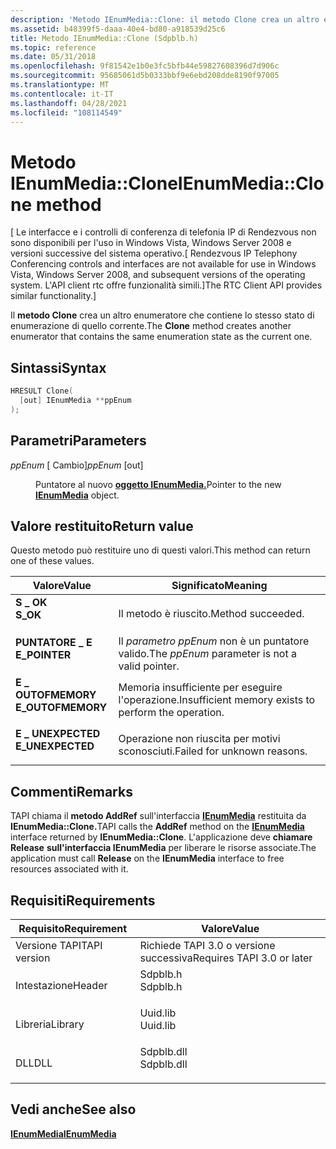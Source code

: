 ```yaml
---
description: 'Metodo IEnumMedia::Clone: il metodo Clone crea un altro enumeratore che contiene lo stesso stato di enumerazione di quello corrente.'
ms.assetid: b48399f5-daaa-40e4-bd80-a918539d25c6
title: Metodo IEnumMedia::Clone (Sdpblb.h)
ms.topic: reference
ms.date: 05/31/2018
ms.openlocfilehash: 9f81542e1b0e3fc5bfb44e59827608396d7d906c
ms.sourcegitcommit: 95685061d5b0333bbf9e6ebd208dde8190f97005
ms.translationtype: MT
ms.contentlocale: it-IT
ms.lasthandoff: 04/28/2021
ms.locfileid: "108114549"
---
```

# <a name="ienummediaclone-method"></a><span data-ttu-id="f2c48-103">Metodo IEnumMedia::Clone</span><span class="sxs-lookup"><span data-stu-id="f2c48-103">IEnumMedia::Clone method</span></span>

<span data-ttu-id="f2c48-104">\[ Le interfacce e i controlli di conferenza di telefonia IP di Rendezvous non sono disponibili per l'uso in Windows Vista, Windows Server 2008 e versioni successive del sistema operativo.</span><span class="sxs-lookup"><span data-stu-id="f2c48-104">\[ Rendezvous IP Telephony Conferencing controls and interfaces are not available for use in Windows Vista, Windows Server 2008, and subsequent versions of the operating system.</span></span> <span data-ttu-id="f2c48-105">L'API client rtc offre funzionalità simili.\]</span><span class="sxs-lookup"><span data-stu-id="f2c48-105">The RTC Client API provides similar functionality.\]</span></span>

<span data-ttu-id="f2c48-106">Il **metodo Clone** crea un altro enumeratore che contiene lo stesso stato di enumerazione di quello corrente.</span><span class="sxs-lookup"><span data-stu-id="f2c48-106">The **Clone** method creates another enumerator that contains the same enumeration state as the current one.</span></span>

## <a name="syntax"></a><span data-ttu-id="f2c48-107">Sintassi</span><span class="sxs-lookup"><span data-stu-id="f2c48-107">Syntax</span></span>


```C++
HRESULT Clone(
  [out] IEnumMedia **ppEnum
);
```



## <a name="parameters"></a><span data-ttu-id="f2c48-108">Parametri</span><span class="sxs-lookup"><span data-stu-id="f2c48-108">Parameters</span></span>

<dl> <dt>

<span data-ttu-id="f2c48-109">*ppEnum* \[ Cambio\]</span><span class="sxs-lookup"><span data-stu-id="f2c48-109">*ppEnum* \[out\]</span></span>
</dt> <dd>

<span data-ttu-id="f2c48-110">Puntatore al nuovo [**oggetto IEnumMedia.**](ienummedia.md)</span><span class="sxs-lookup"><span data-stu-id="f2c48-110">Pointer to the new [**IEnumMedia**](ienummedia.md) object.</span></span>

</dd> </dl>

## <a name="return-value"></a><span data-ttu-id="f2c48-111">Valore restituito</span><span class="sxs-lookup"><span data-stu-id="f2c48-111">Return value</span></span>

<span data-ttu-id="f2c48-112">Questo metodo può restituire uno di questi valori.</span><span class="sxs-lookup"><span data-stu-id="f2c48-112">This method can return one of these values.</span></span>



| <span data-ttu-id="f2c48-113">Valore</span><span class="sxs-lookup"><span data-stu-id="f2c48-113">Value</span></span>                                                                                         | <span data-ttu-id="f2c48-114">Significato</span><span class="sxs-lookup"><span data-stu-id="f2c48-114">Meaning</span></span>                                                         |
|-----------------------------------------------------------------------------------------------|-----------------------------------------------------------------|
| <dl> <span data-ttu-id="f2c48-115"><dt>**S \_ OK**</dt></span><span class="sxs-lookup"><span data-stu-id="f2c48-115"><dt>**S\_OK**</dt></span></span> </dl>          | <span data-ttu-id="f2c48-116">Il metodo è riuscito.</span><span class="sxs-lookup"><span data-stu-id="f2c48-116">Method succeeded.</span></span><br/>                                    |
| <dl> <span data-ttu-id="f2c48-117"><dt>**PUNTATORE \_ E**</dt></span><span class="sxs-lookup"><span data-stu-id="f2c48-117"><dt>**E\_POINTER**</dt></span></span> </dl>     | <span data-ttu-id="f2c48-118">Il *parametro ppEnum* non è un puntatore valido.</span><span class="sxs-lookup"><span data-stu-id="f2c48-118">The *ppEnum* parameter is not a valid pointer.</span></span><br/>       |
| <dl> <span data-ttu-id="f2c48-119"><dt>**E \_ OUTOFMEMORY**</dt></span><span class="sxs-lookup"><span data-stu-id="f2c48-119"><dt>**E\_OUTOFMEMORY**</dt></span></span> </dl> | <span data-ttu-id="f2c48-120">Memoria insufficiente per eseguire l'operazione.</span><span class="sxs-lookup"><span data-stu-id="f2c48-120">Insufficient memory exists to perform the operation.</span></span><br/> |
| <dl> <span data-ttu-id="f2c48-121"><dt>**E \_ UNEXPECTED**</dt></span><span class="sxs-lookup"><span data-stu-id="f2c48-121"><dt>**E\_UNEXPECTED**</dt></span></span> </dl>  | <span data-ttu-id="f2c48-122">Operazione non riuscita per motivi sconosciuti.</span><span class="sxs-lookup"><span data-stu-id="f2c48-122">Failed for unknown reasons.</span></span><br/>                          |



 

## <a name="remarks"></a><span data-ttu-id="f2c48-123">Commenti</span><span class="sxs-lookup"><span data-stu-id="f2c48-123">Remarks</span></span>

<span data-ttu-id="f2c48-124">TAPI chiama il **metodo AddRef** sull'interfaccia [**IEnumMedia**](ienummedia.md) restituita da **IEnumMedia::Clone.**</span><span class="sxs-lookup"><span data-stu-id="f2c48-124">TAPI calls the **AddRef** method on the [**IEnumMedia**](ienummedia.md) interface returned by **IEnumMedia::Clone**.</span></span> <span data-ttu-id="f2c48-125">L'applicazione deve **chiamare Release** **sull'interfaccia IEnumMedia** per liberare le risorse associate.</span><span class="sxs-lookup"><span data-stu-id="f2c48-125">The application must call **Release** on the **IEnumMedia** interface to free resources associated with it.</span></span>

## <a name="requirements"></a><span data-ttu-id="f2c48-126">Requisiti</span><span class="sxs-lookup"><span data-stu-id="f2c48-126">Requirements</span></span>



| <span data-ttu-id="f2c48-127">Requisito</span><span class="sxs-lookup"><span data-stu-id="f2c48-127">Requirement</span></span> | <span data-ttu-id="f2c48-128">Valore</span><span class="sxs-lookup"><span data-stu-id="f2c48-128">Value</span></span> |
|-------------------------|---------------------------------------------------------------------------------------|
| <span data-ttu-id="f2c48-129">Versione TAPI</span><span class="sxs-lookup"><span data-stu-id="f2c48-129">TAPI version</span></span><br/> | <span data-ttu-id="f2c48-130">Richiede TAPI 3.0 o versione successiva</span><span class="sxs-lookup"><span data-stu-id="f2c48-130">Requires TAPI 3.0 or later</span></span><br/>                                                 |
| <span data-ttu-id="f2c48-131">Intestazione</span><span class="sxs-lookup"><span data-stu-id="f2c48-131">Header</span></span><br/>       | <dl> <span data-ttu-id="f2c48-132"><dt>Sdpblb.h</dt></span><span class="sxs-lookup"><span data-stu-id="f2c48-132"><dt>Sdpblb.h</dt></span></span> </dl>   |
| <span data-ttu-id="f2c48-133">Libreria</span><span class="sxs-lookup"><span data-stu-id="f2c48-133">Library</span></span><br/>      | <dl> <span data-ttu-id="f2c48-134"><dt>Uuid.lib</dt></span><span class="sxs-lookup"><span data-stu-id="f2c48-134"><dt>Uuid.lib</dt></span></span> </dl>   |
| <span data-ttu-id="f2c48-135">DLL</span><span class="sxs-lookup"><span data-stu-id="f2c48-135">DLL</span></span><br/>          | <dl> <span data-ttu-id="f2c48-136"><dt>Sdpblb.dll</dt></span><span class="sxs-lookup"><span data-stu-id="f2c48-136"><dt>Sdpblb.dll</dt></span></span> </dl> |



## <a name="see-also"></a><span data-ttu-id="f2c48-137">Vedi anche</span><span class="sxs-lookup"><span data-stu-id="f2c48-137">See also</span></span>

<dl> <dt>

[<span data-ttu-id="f2c48-138">**IEnumMedia**</span><span class="sxs-lookup"><span data-stu-id="f2c48-138">**IEnumMedia**</span></span>](ienummedia.md)
</dt> </dl>

 

 





